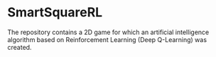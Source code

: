 # SmartSquareRL
The repository contains a 2D game for which an artificial intelligence algorithm based on Reinforcement Learning (Deep Q-Learning) was created. 
